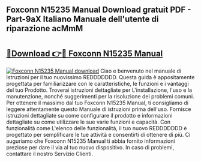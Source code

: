 ## Foxconn N15235 Manual Download gratuit PDF - Part-9aX Italiano Manuale dell'utente di riparazione acMmM

# <h2><a href="http://dfgezkr.blite.top/?on=Foxconn+N15235+Manual">🔗Download 👉🔴 Foxconn N15235 Manual</a></h2>

[![Foxconn N15235 Manual download](https://i.imgur.com/lujVjoI.png)](http://dfgezkr.blite.top/?on=Foxconn+N15235+Manual)
Ciao e benvenuto nel manuale di Istruzioni per il tuo nuovissimo REDDDDDDD. Questa guida è appositamente progettata per familiarizzare con le caratteristiche, le funzioni e i vantaggi del tuo Prodotto. Troverai istruzioni dettagliate per L'installazione, l'uso e la manutenzione, nonché suggerimenti per la risoluzione dei problemi comuni. Per ottenere il massimo dal tuo Foxconn N15235 Manual, ti consigliamo di leggere attentamente questo Manuale di istruzioni prima dell'uso. Fornisce istruzioni dettagliate su come configurare il prodotto e informazioni dettagliate su come utilizzare le sue varie funzioni e capacità. Con funzionalità come L'elenco delle funzionalità, il tuo nuovo REDDDDDDD è progettato per semplificare le tue attività e consentirti di ottenere di più. Ci auguriamo che Foxconn N15235 Manual ti abbia fornito informazioni preziose per dare il via al tuo nuovo dispositivo. In caso di problemi, contattare il nostro Servizio Clienti.
